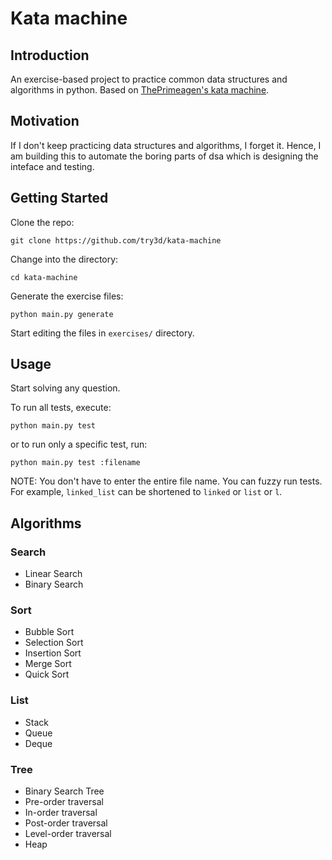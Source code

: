 # Kata machine

## Introduction
An exercise-based project to practice common data structures and algorithms in python. Based on [ThePrimeagen's kata machine](https://github.com/ThePrimeagen/kata-machine).

## Motivation
If I don't keep practicing data structures and algorithms, I forget it. Hence, I am building this to automate the boring parts of dsa which is designing the inteface and testing.

## Getting Started
Clone the repo:
```
git clone https://github.com/try3d/kata-machine
```
Change into the directory:
```
cd kata-machine
```
Generate the exercise files:
```
python main.py generate
```
Start editing the files in `exercises/` directory.

## Usage
Start solving any question.

To run all tests, execute:
```
python main.py test
```

or to run only a specific test, run:
```
python main.py test :filename
```

NOTE: You don't have to enter the entire file name. You can fuzzy run tests. For example, `linked_list` can be shortened to `linked` or `list` or `l`.

## Algorithms

### Search
- Linear Search
- Binary Search

### Sort
- Bubble Sort
- Selection Sort
- Insertion Sort
- Merge Sort
- Quick Sort

### List
- Stack
- Queue
- Deque

### Tree
- Binary Search Tree
- Pre-order traversal
- In-order traversal
- Post-order traversal
- Level-order traversal
- Heap
